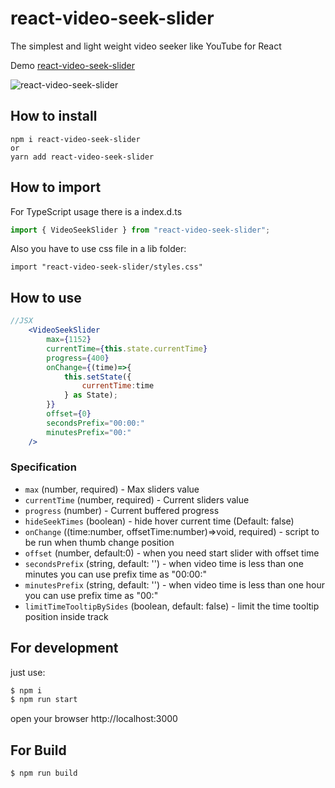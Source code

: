 # react-video-seek-slider

The simplest and light weight video seeker like YouTube for React

Demo [react-video-seek-slider](http://video-seeker.egorov.pw/)

![react-video-seek-slider](https://github.com/egorovsa/react-video-seek-slider/blob/master/example.png?raw=true)

## How to install

```
npm i react-video-seek-slider
or
yarn add react-video-seek-slider

```

## How to import

For TypeScript usage there is a index.d.ts

```typescript
import { VideoSeekSlider } from "react-video-seek-slider";
```

Also you have to use css file in a lib folder:

```
import "react-video-seek-slider/styles.css"
```

## How to use

```jsx harmony
//JSX
    <VideoSeekSlider
        max={1152}
        currentTime={this.state.currentTime}
        progress={400}
        onChange={(time)=>{
            this.setState({
                currentTime:time
            } as State);
        }}
        offset={0}
        secondsPrefix="00:00:"
        minutesPrefix="00:"
    />
```

### Specification

- `max` (number, required) - Max sliders value
- `currentTime` (number, required) - Current sliders value
- `progress` (number) - Current buffered progress
- `hideSeekTimes` (boolean) - hide hover current time (Default: false)
- `onChange` ((time:number, offsetTime:number)=>void, required) - script to be run when thumb change position
- `offset` (number, default:0) - when you need start slider with offset time
- `secondsPrefix` (string, default: '') - when video time is less than one minutes you can use prefix time as "00:00:"
- `minutesPrefix` (string, default: '') - when video time is less than one hour you can use prefix time as "00:"
- `limitTimeTooltipBySides` (boolean, default: false) - limit the time tooltip position inside track

## For development

just use:

```javascript 1.8
$ npm i
$ npm run start
```

open your browser http://localhost:3000

## For Build

```
$ npm run build
```
